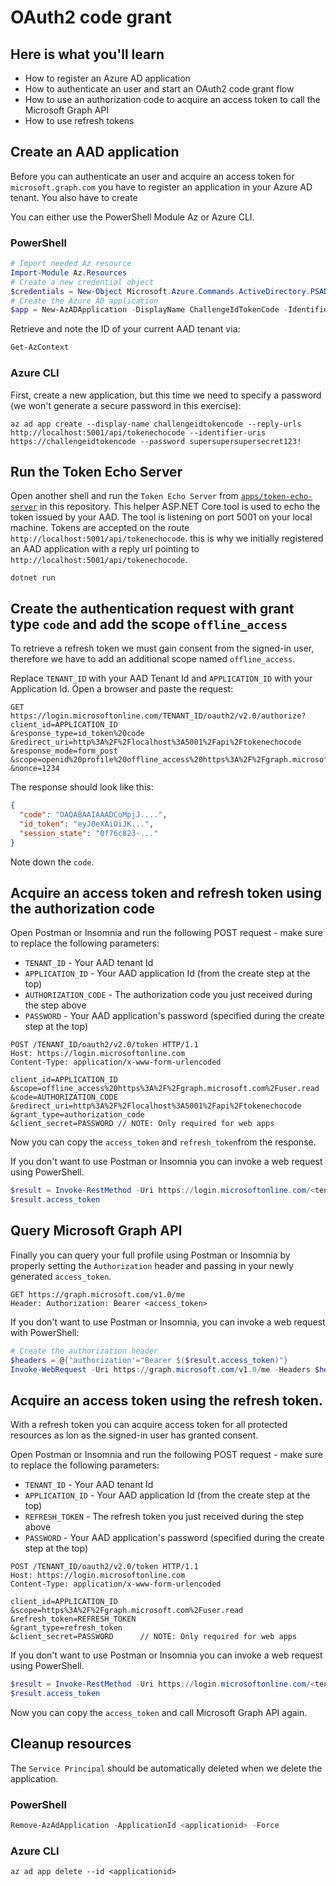 # OAuth2 code grant

## Here is what you'll learn

- How to register an Azure AD application
- How to authenticate an user and start an OAuth2 code grant flow 
- How to use an authorization code to acquire an access token to call the Microsoft Graph API
- How to use refresh tokens

## Create an AAD application

Before you can authenticate an user and acquire an access token for `microsoft.graph.com` you have to register an application in your Azure AD tenant. You also have to create 

You can either use the PowerShell Module Az or Azure CLI.

### PowerShell

```powershell
# Import needed Az resource
Import-Module Az.Resources
# Create a new credential object
$credentials = New-Object Microsoft.Azure.Commands.ActiveDirectory.PSADPasswordCredential -Property @{ StartDate=Get-Date; EndDate=Get-Date -Year 2020; Password="<your password>"}
# Create the Azure AD application
$app = New-AzADApplication -DisplayName ChallengeIdTokenCode -IdentifierUris https://challengeidtokencode -ReplyUrls http://localhost:5001/api/tokenechocode -PasswordCredential $credentials
```

Retrieve and note the ID of your current AAD tenant via:

```powershell
Get-AzContext
```

### Azure CLI

First, create a new application, but this time we need to specify a password (we won't generate a secure password in this exercise):

```shell
az ad app create --display-name challengeidtokencode --reply-urls http://localhost:5001/api/tokenechocode --identifier-uris https://challengeidtokencode --password supersupersupersecret123!
```

## Run the Token Echo Server

Open another shell and run the `Token Echo Server` from [`apps/token-echo-server`](apps/token-echo-server) in this repository. This helper ASP.NET Core tool is used to echo the token issued by your AAD. The tool is listening on port 5001 on your local machine. Tokens are accepted on the route `http://localhost:5001/api/tokenechocode`. this is why we initially registered an AAD application with a reply url pointing to `http://localhost:5001/api/tokenechocode`.

```
dotnet run
``` 

## Create the authentication request with grant type `code` and add the scope `offline_access`

To retrieve a refresh token we must gain consent from the signed-in user, therefore we have to add an additional scope named `offline_access`.

Replace `TENANT_ID` with your AAD Tenant Id and `APPLICATION_ID` with your Application Id. Open a browser and paste the request:

```
GET
https://login.microsoftonline.com/TENANT_ID/oauth2/v2.0/authorize?
client_id=APPLICATION_ID
&response_type=id_token%20code
&redirect_uri=http%3A%2F%2Flocalhost%3A5001%2Fapi%2Ftokenechocode
&response_mode=form_post
&scope=openid%20profile%20offline_access%20https%3A%2F%2Fgraph.microsoft.com%2Fuser.read
&nonce=1234
```

The response should look like this:

```json
{
  "code": "OAQABAAIAAADCoMpjJ....",
  "id_token": "eyJ0eXAiOiJK...",
  "session_state": "0f76c823-..."
}
```

Note down the `code`.

## Acquire an access token and refresh token using the authorization code

Open Postman or Insomnia and run the following POST request - make sure to replace the following parameters:

* `TENANT_ID` - Your AAD tenant Id
* `APPLICATION_ID` - Your AAD application Id (from the create step at the top)
* `AUTHORIZATION_CODE` - The authorization code you just received during the step above
* `PASSWORD` - Your AAD application's password (specified during the create step at the top)

```HTTP
POST /TENANT_ID/oauth2/v2.0/token HTTP/1.1
Host: https://login.microsoftonline.com
Content-Type: application/x-www-form-urlencoded

client_id=APPLICATION_ID
&scope=offline_access%20https%3A%2F%2Fgraph.microsoft.com%2Fuser.read
&code=AUTHORIZATION_CODE
&redirect_uri=http%3A%2F%2Flocalhost%3A5001%2Fapi%2Ftokenechocode
&grant_type=authorization_code
&client_secret=PASSWORD // NOTE: Only required for web apps
```

Now you can copy the `access_token` and `refresh_token`from the response.

If you don't want to use Postman or Insomnia you can invoke a web request using PowerShell.

```powershell
$result = Invoke-RestMethod -Uri https://login.microsoftonline.com/<tenant id>/oauth2/token? -Method Post -Body @{"grant_type" = "authorization_code";  "client_id" = "<application id>"; "client_secret" = "<password>"; "scope" = "https://graph.microsoft.com/User.Read"; "code" = "<authorization code>"; "redirect_uri" = "http://localhost:5001/api/tokenechocode"}
$result.access_token
```

## Query Microsoft Graph API

Finally you can query your full profile using Postman or Insomnia by properly setting the `Authorization` header and passing in your newly generated `access_token`.

```HTTP
GET https://graph.microsoft.com/v1.0/me
Header: Authorization: Bearer <access_token>
```

If you don't want to use Postman or Insomnia, you can invoke a web request with PowerShell:

```powershell
# Create the authorization header
$headers = @{'authorization'="Bearer $($result.access_token)"}
Invoke-WebRequest -Uri https://graph.microsoft.com/v1.0/me -Headers $headers -Method Get
```

## Acquire an access token using the refresh token.

With a refresh token you can acquire access token for all protected resources as lon as the signed-in user has granted consent.

Open Postman or Insomnia and run the following POST request - make sure to replace the following parameters:

* `TENANT_ID` - Your AAD tenant Id
* `APPLICATION_ID` - Your AAD application Id (from the create step at the top)
* `REFRESH_TOKEN` - The refresh token you just received during the step above
* `PASSWORD` - Your AAD application's password (specified during the create step at the top)

```HTTP
POST /TENANT_ID/oauth2/v2.0/token HTTP/1.1
Host: https://login.microsoftonline.com
Content-Type: application/x-www-form-urlencoded

client_id=APPLICATION_ID
&scope=https%3A%2F%2Fgraph.microsoft.com%2Fuser.read
&refresh_token=REFRESH_TOKEN
&grant_type=refresh_token
&client_secret=PASSWORD      // NOTE: Only required for web apps
```

If you don't want to use Postman or Insomnia you can invoke a web request using PowerShell.

```powershell
$result = Invoke-RestMethod -Uri https://login.microsoftonline.com/<tenant id>/oauth2/token? -Method Post -Body @{"grant_type" = "refresh_token";  "client_id" = "<application id>"; "client_secret" = "<password>"; "scope" = "https://graph.microsoft.com/User.Read"; "refresh_token" = "<refresh_token>"}
$result.access_token
```

Now you can copy the `access_token` and call Microsoft Graph API again.

## Cleanup resources

The `Service Principal` should be automatically deleted when we delete the application.

### PowerShell

```powershell
Remove-AzAdApplication -ApplicationId <applicationid> -Force
```

### Azure CLI

```shell
az ad app delete --id <applicationid>
```
